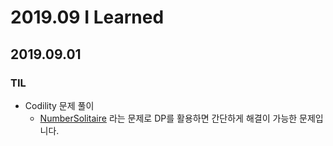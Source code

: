 # 2019.09 I Learned

## 2019.09.01

### TIL

- Codility 문제 풀이 
    - [NumberSolitaire](https://app.codility.com/programmers/lessons/17-dynamic_programming/number_solitaire/) 라는 문제로 DP를 활용하면 간단하게 해결이 가능한 문제입니다.
